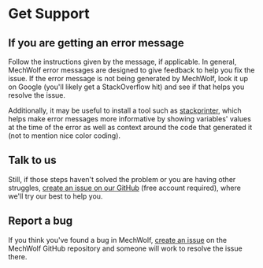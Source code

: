# Get Support

## If you are getting an error message

Follow the instructions given by the message, if applicable.
In general, MechWolf error messages are designed to give feedback to help you fix the issue.
If the error message is not being generated by MechWolf, look it up on Google (you'll likely get a StackOverflow hit) and see if that helps you resolve the issue.

Additionally, it may be useful to install a tool such as [stackprinter](https://github.com/cknd/stackprinter), which helps make error messages more informative by showing variables' values at the time of the error as well as context around the code that generated it (not to mention nice color coding). 

## Talk to us

Still, if those steps haven't solved the problem or you are having other struggles, [create an issue on our GitHub](https://github.com/Benjamin-Lee/MechWolf/issues) (free account required), where we'll try our best to help you.

## Report a bug

If you think you've found a bug in MechWolf, [create an issue](https://github.com/Benjamin-Lee/MechWolf/issues) on the MechWolf GitHub repository and someone will work to resolve the issue there.
